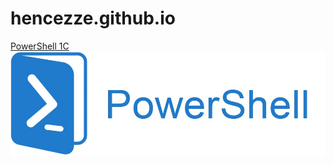 # hencezze.github.io

<a target="_blank" rel="nofollow noopener" href="https://drive.google.com/file/d/1Prx__wzuiY3SIpYodcCaNevhqoDKlFI8/view?usp=sharing">PowerShell 1C </a>
<img class="imageLeft" src="/powershell.png" alt="Ed" />
